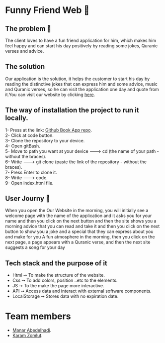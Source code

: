 # Funny Friend Web :partying_face:

## The problem :anger:
The client loves to have a fun friend application for him, which makes him feel happy and can start his day positively by reading some jokes, Quranic verses and advice.

## The solution
Our application is the solution, it helps the customer to start his day by reading the distinctive jokes that can express him and some advice, music and Quranic verses, so he can visit the application one day and quote from it.You can visit our website by clicking [here](https://gsg-g11.github.io/karam-manar-api-project/).

## The way of installation the project to run it locally.
1- Press at the link: [Github Book App repo](https://github.com/GSG-G11/karam-manar-api-project).<br>
2- Click at code button.<br>
3- Clone the repository to your device.<br>
4- Open gitBash.<br>
5- Move to path you want at your device ---> cd (the name of your path - without the braces).<br>
6- Write ---> git clone (paste the link of the repository - without the braces).<br>
7- Press Enter to clone it.<br>
8- Write ---> code.<br>
9- Open index.html file.<br>

## User Journy :page_with_curl:
When you open the Our Website in the morning, you will initially see a welcome page with the name of the application and it asks you for your name and then you click on the next button and then the site shows you a morning advice that you can read and take it and then you click on the next button to show you a joke and a special that they can express about you and make for you A fun atmosphere in the morning, then you click on the next page, a page appears with a Quranic verse, and then the next site suggests a song for your day

## Tech stack and the purpose of it
* Html ➙ To make the structure of the website.
* Css ➙ To add colors, position ..etc to the elements.
* JS ➙ To the make the page more interactive.
* API ➙ Access data and interact with external software components.
* LocalStorage ➙ Stores data with no expiration date.


# Team members
- [Manar Abedelhadi](https://github.com/manar-abed).
- [Karam Zomlut](https://github.com/karam-zomlut).